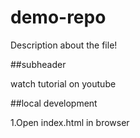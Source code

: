 # demo-repo

Description about the file!

##subheader

watch tutorial on youtube

##local development

1.Open index.html in browser

